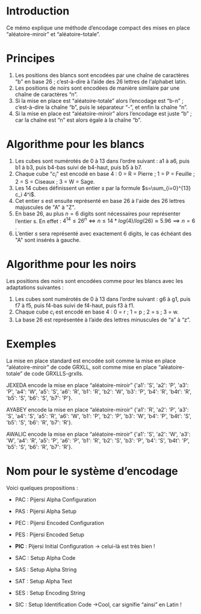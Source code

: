 # Introduction

Ce mémo explique une méthode d’encodage compact des mises en place “aléatoire-miroir” et “aléatoire-totale”.

# Principes

1. Les positions des blancs sont encodées par une chaîne de caractères “b” en base 26 ; c’est-à-dire à l’aide des 26 lettres de l'alphabet latin.
2. Les positions de noirs sont encodées de manière similaire par une chaîne de caractères “n”.
3. Si la mise en place est “aléatoire-totale” alors l’encodage est “b-n” ; c’est-à-dire la chaîne “b”, puis le séparateur “-”, et enfin la chaîne “n”.
4. Si la mise en place est “aléatoire-miroir” alors l’encodage est juste “b” ; car la chaîne est “n” est alors égale à la chaîne “b”.

# Algorithme pour les blancs

1. Les cubes sont numérotés de 0 à 13 dans l’ordre suivant : a1 à a6, puis b1 à b3, puis b4-bas suivi de b4-haut, puis b5 à b7.
2. Chaque cube “$c_i$” est encodé en base 4 : 0 = R = Pierre ; 1 = P = Feuille ; 2 = S = Ciseaux ; 3 = W = Sage.
3. Les 14 cubes définissent un entier $s$ par la formule $s=\sum_{i=0}^{13} c_i 4^i$.
4. Cet entier $s$ est ensuite représenté en base 26 à l'aide des 26 lettres majuscules de "A" à "Z".
5. En base 26, au plus $n=6$ digits sont nécessaires pour représenter l’entier s. En effet : $4^{14} \le 26^n \Leftrightarrow n \le 14*log(4)/log(26)\approx 5.96 \implies n=6$ .
6. L’entier $s$ sera représenté avec exactement 6 digits, le cas échéant des "A" sont insérés à gauche.

# Algorithme pour les noirs

Les positions des noirs sont encodées comme pour les blancs avec les adaptations suivantes :

1. Les cubes sont numérotés de 0 à 13 dans l’ordre suivant : g6 à g1, puis f7 à f5, puis f4-bas suivi de f4-haut, puis f3 à f1.
2. Chaque cube $c_i$ est encodé en base 4 : 0 = r  ; 1 = p ; 2 = s ; 3 = w.
3. La base 26 est représentée à l’aide des lettres minuscules de “a” à “z”.

# Exemples

La mise en place standard est encodée soit comme la mise en place “aléatoire-miroir” de code GRXLL, soit comme mise en place “aléatoire-totale” de code GRXLLS-grxlls.

JEXEDA encode la mise en place “aléatoire-miroir” {'a1': 'S', 'a2': 'P', 'a3': 'P', 'a4': 'W', 'a5': 'S', 'a6': 'R', 'b1': 'R', 'b2': 'W', 'b3': 'P', 'b4': 'R', 'b4t': 'R', 'b5': 'S', 'b6': 'S', 'b7': 'P'}.

AYABEY encode la mise en place “aléatoire-miroir” {'a1': 'R', 'a2': 'P', 'a3': 'S', 'a4': 'S', 'a5': 'R', 'a6': 'W', 'b1': 'P', 'b2': 'P', 'b3': 'W', 'b4': 'P', 'b4t': 'S', 'b5': 'S', 'b6': 'R', 'b7': 'R'}.

AWALIC encode la mise en place “aléatoire-miroir” {'a1': 'S', 'a2': 'W', 'a3': 'W', 'a4': 'R', 'a5': 'P', 'a6': 'P', 'b1': 'R', 'b2': 'S', 'b3': 'P', 'b4': 'S', 'b4t': 'P', 'b5': 'S', 'b6': 'R', 'b7': 'R'}.


# Nom pour le système d’encodage

Voici quelques propositions : 

- PAC : Pijersi Alpha Configuration
- PAS : Pijersi Alpha Setup
- PEC : Pijersi Encoded Configuration
- PES : Pijersi Encoded Setup
- **PIC** : Pijersi Initial Configuration → celui-là est très bien !

- SAC : Setup Alpha Code
- SAS : Setup Alpha String
- SAT : Setup Alpha Text
- SES : Setup Encoding String
- SIC : Setup Identification Code →Cool, car signifie “ainsi” en Latin !
